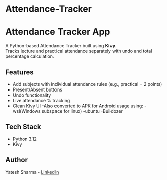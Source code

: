 # Attendance-Tracker
# Attendance Tracker App

A Python-based Attendance Tracker built using **Kivy**.  
Tracks lecture and practical attendance separately with undo and total percentage calculation.

## Features
- Add subjects with individual attendance rules (e.g., practical = 2 points)
- Present/Absent buttons
- Undo functionality
- Live attendance % tracking
- Clean Kivy UI
-Also converted to APK for Android usage using:
   -wsl(Windows subspace for linux)
   -ubuntu
   -Buildozer

## Tech Stack
- Python 3.12
- Kivy

## Author
Yatesh Sharma - [LinkedIn](https://www.linkedin.com/in/yatesh-sharma/)
